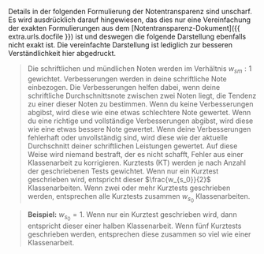 Details in der folgenden Formulierung der Notentransparenz sind unscharf. Es wird ausdrücklich darauf hingewiesen, das dies nur eine Vereinfachung der exakten Formulierungen aus dem [Notentransparenz-Dokument]({{ extra.urls.docfile }}) ist und deswegen die folgende Darstellung ebenfalls nicht exakt ist. Die vereinfachte Darstellung ist lediglich zur besseren Verständlichkeit hier abgedruckt.

> Die schriftlichen und mündlichen Noten werden im Verhältnis $w_{sm}:1$ gewichtet. Verbesserungen werden in deine schriftliche Note einbezogen. Die Verbesserungen helfen dabei, wenn deine
> schriftliche Durchschnittsnote zwischen zwei Noten liegt, die Tendenz zu einer dieser Noten zu bestimmen. Wenn du keine Verbesserungen abgibst, wird diese wie eine etwas
> schlechtere Note gewertet. Wenn du eine richtige und vollständige Verbesserungen abgibst, wird diese wie eine etwas bessere Note gewertet. Wenn deine Verbesserungen fehlerhaft oder unvollständig
> sind, wird diese wie der aktuelle Durchschnitt deiner schriftlichen Leistungen gewertet. Auf diese Weise wird niemand bestraft, der es nicht schafft, Fehler aus einer Klassenarbeit zu 
> korrigieren. Kurztests (KT) werden je nach Anzahl der geschriebenen Tests gewichtet. Wenn nur ein Kurztest geschrieben wird, entspricht dieser $\frac{w_{s_0}}{2}$ Klassenarbeiten. Wenn
> zwei oder mehr Kurztests geschrieben werden, entsprechen alle Kurztests zusammen $w_{s_0}$ Klassenarbeiten.

> **Beispiel:** $w_{s_0}=1$. Wenn nur ein Kurztest geschrieben wird, dann entspricht dieser einer halben Klassenarbeit. Wenn fünf Kurztests geschrieben werden, entsprechen diese zusammen so 
> viel wie einer Klassenarbeit.